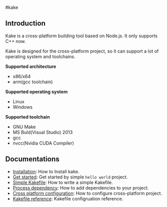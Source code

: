 #kake

## Introduction

Kake is a cross-platform building tool based on Node.js. It only supports C++ now.

Kake is designed for the cross-platform project, so it can support a lot of operating system and toolchains.

**Supported architecture**

- x86/x64
- arm(gcc toolchain)

**Supported operating system**

- Linux
- Windows

**Supported toolchain**

- GNU Make
- MS Buld(Visual Studio) 2013
- gcc
- nvcc(Nvidia CUDA Compiler)

## Documentations

- [Installation](doc/installation.md): How to Install kake.
- [Get started](doc/get-started.md): Get started by simple `hello world` project.
- [Simple Kakefile](doc/simple-kakefile.md): How to write a simple Kakefile.
- [Process dependency](doc/process-dependency.md): How to add dependencies to your project.
- [Cross platform configuration](doc/cross-platform-conf.md): How to configure cross-platform project.
- [Kakefile reference](doc/kakefile-reference): Kakefile configruation reference.
